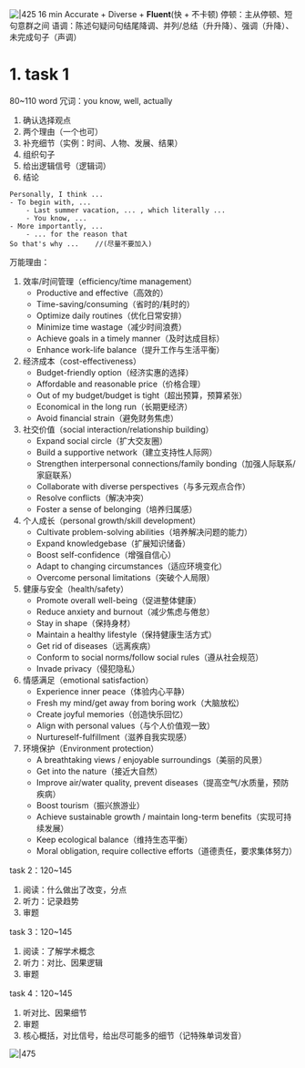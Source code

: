 ![|425](image/Pasted%20image%2020250927162203.png)
16 min
Accurate + Diverse + **Fluent**(快 + 不卡顿)
停顿：主从停顿、短句意群之间
语调：陈述句疑问句结尾降调、并列/总结（升升降）、强调（升降）、未完成句子（声调）
# 1. task 1
80~110 word
冗词：you know, well, actually
1. 确认选择观点
2. 两个理由（一个也可）
3. 补充细节（实例：时间、人物、发展、结果）
4. 组织句子
5. 给出逻辑信号（逻辑词）
6. 结论

```text
Personally, I think ...
- To begin with, ...
	- Last summer vacation, ... , which literally ...
	- You know, ...
- More importantly, ...
	- ... for the reason that
So that's why ...    //(尽量不要加入)
```

万能理由：
1. 效率/时间管理（efficiency/time management）
	- Productive and effective（高效的）
	- Time-saving/consuming（省时的/耗时的）
	- Optimize daily routines（优化日常安排）
	- Minimize time wastage（减少时间浪费）
	- Achieve goals in a timely manner（及时达成目标）
	- Enhance work-life balance（提升工作与生活平衡）
2. 经济成本（cost-effectiveness）
	- Budget-friendly option（经济实惠的选择）
	- Affordable and reasonable price（价格合理）
	- Out of my budget/budget is tight（超出预算，预算紧张）
	- Economical in the long run（长期更经济）
	- Avoid financial strain（避免财务焦虑）
3. 社交价值（social interaction/relationship building）
	- Expand social circle（扩大交友圈）
	- Build a supportive network（建立支持性人际网）
	- Strengthen interpersonal connections/family bonding（加强人际联系/家庭联系）
	- Collaborate with diverse perspectives（与多元观点合作）
	- Resolve conflicts（解决冲突）
	- Foster a sense of belonging（培养归属感）
4. 个人成长（personal growth/skill development）
	- Cultivate problem-solving abilities（培养解决问题的能力）
	- Expand knowledgebase（扩展知识储备）
	- Boost self-confidence（增强自信心）
	- Adapt to changing circumstances（适应环境变化）
	- Overcome personal limitations（突破个人局限）
5. 健康与安全（health/safety）
	- Promote overall well-being（促进整体健康）
	- Reduce anxiety and burnout（减少焦虑与倦怠）
	- Stay in shape（保持身材）
	- Maintain a healthy lifestyle（保持健康生活方式）
	- Get rid of diseases（远离疾病）
	- Conform to social norms/follow social rules（遵从社会规范）
	- Invade privacy（侵犯隐私）
6. 情感满足（emotional satisfaction）
	- Experience inner peace（体验内心平静）
	- Fresh my mind/get away from boring work（大脑放松）
	- Create joyful memories（创造快乐回忆）
	- Align with personal values（与个人价值观一致）
	- Nurtureself-fulfillment（滋养自我实现感）
7. 环境保护（Environment protection）
	- A breathtaking views / enjoyable surroundings（美丽的风景）
	- Get into the nature（接近大自然）
	- Improve air/water quality, prevent diseases（提高空气/水质量，预防疾病）
	- Boost tourism（振兴旅游业）
	- Achieve sustainable growth / maintain long-term benefits（实现可持续发展）
	- Keep ecological balance（维持生态平衡）
	- Moral obligation, require collective efforts（道德责任，要求集体努力）

task 2：120~145
1. 阅读：什么做出了改变，分点
2. 听力：记录趋势
3. 审题

task 3：120~145
1. 阅读：了解学术概念
2. 听力：对比、因果逻辑
3. 审题

task 4：120~145
1. 听对比、因果细节
2. 审题
3. 核心概括，对比信号，给出尽可能多的细节（记特殊单词发音）

![|475](image/Pasted%20image%2020250927210132.png)
